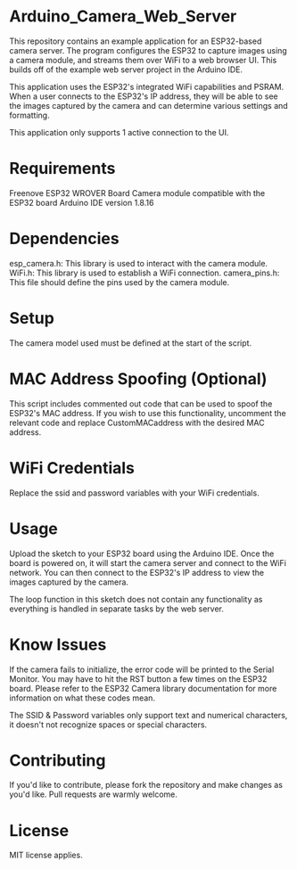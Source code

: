 # Arduino_Camera_Web_Server

This repository contains an example application for an ESP32-based camera server. The program configures the ESP32 to capture images using a camera module, and streams them over WiFi to a web browser UI. This builds off of the example web server project in the Arduino IDE.

This application uses the ESP32's integrated WiFi capabilities and PSRAM. When a user connects to the ESP32's IP address, they will be able to see the images captured by the camera and can determine various settings and formatting. 

This application only supports 1 active connection to the UI.


# Requirements
Freenove ESP32 WROVER Board
Camera module compatible with the ESP32 board
Arduino IDE version 1.8.16

# Dependencies
esp_camera.h: This library is used to interact with the camera module.
WiFi.h: This library is used to establish a WiFi connection.
camera_pins.h: This file should define the pins used by the camera module.

# Setup
The camera model used must be defined at the start of the script. 

# MAC Address Spoofing (Optional)
This script includes commented out code that can be used to spoof the ESP32's MAC address. If you wish to use this functionality, uncomment the relevant code and replace CustomMACaddress with the desired MAC address.

# WiFi Credentials
Replace the ssid and password variables with your WiFi credentials.

# Usage
Upload the sketch to your ESP32 board using the Arduino IDE. Once the board is powered on, it will start the camera server and connect to the WiFi network. You can then connect to the ESP32's IP address to view the images captured by the camera.

The loop function in this sketch does not contain any functionality as everything is handled in separate tasks by the web server.

# Know Issues
If the camera fails to initialize, the error code will be printed to the Serial Monitor. You may have to hit the RST button a few times on the ESP32 board. Please refer to the ESP32 Camera library documentation for more information on what these codes mean.

The SSID & Password variables only support text and numerical characters, it doesn't not recognize spaces or special characters. 

# Contributing
If you'd like to contribute, please fork the repository and make changes as you'd like. Pull requests are warmly welcome.

# License
MIT license applies.

